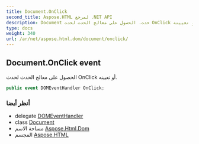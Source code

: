 ```yaml
---
title: Document.OnClick
second_title: Aspose.HTML لمرجع .NET API
description: Document حدث. الحصول على معالج الحدث لحدث OnClick أو تعيينه.
type: docs
weight: 340
url: /ar/net/aspose.html.dom/document/onclick/
---
```

## Document.OnClick event

الحصول على معالج الحدث لحدث OnClick أو تعيينه.

```csharp
public event DOMEventHandler OnClick;
```

### أنظر أيضا

* delegate [DOMEventHandler](../../../aspose.html.dom.events/domeventhandler/)
* class [Document](../)
* مساحة الاسم [Aspose.Html.Dom](../../document/)
* المجسم [Aspose.HTML](../../../)


